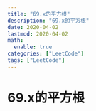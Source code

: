 ```yaml
---
title: "69.x的平方根"
description: "69.x的平方根"
date: 2020-04-02
lastmod: 2020-04-02
math:
  enable: true
categories: ["LeetCode"]
tags: ["LeetCode"]
---
```


# 69.x的平方根
